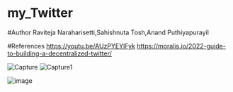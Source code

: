 # my_Twitter

#Author
Raviteja Naraharisetti,Sahishnuta Tosh,Anand Puthiyapurayil

#References
https://youtu.be/AUzPYEYlFyk
https://moralis.io/2022-guide-to-building-a-decentralized-twitter/

             
![Capture](https://user-images.githubusercontent.com/50331193/177313150-d44465a3-93e2-491e-85b3-dd216a1dddca.JPG)
![Capture1](https://user-images.githubusercontent.com/50331193/177313159-96edb434-1da6-4108-a6b7-8900c3bbdd6f.JPG)


![image](https://user-images.githubusercontent.com/61945844/177038749-a916864f-e2e9-4f73-b35c-a1b85002d9d7.png)

